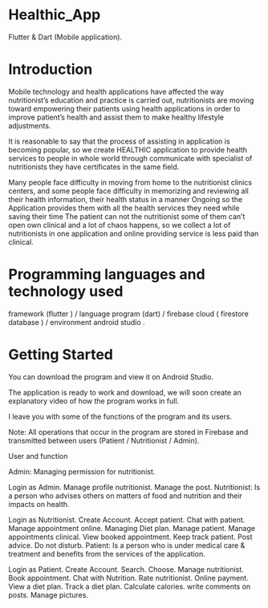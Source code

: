 # Healthic_App

Flutter & Dart (Mobile application).

# Introduction

Mobile technology and health applications have affected the way nutritionist’s education and practice is carried out, nutritionists are moving toward empowering their patients using health applications in order to improve patient’s health and assist them to make healthy lifestyle adjustments.

It is reasonable to say that the process of assisting in application is becoming popular, so we create HEALTHIC application to provide health services to people in whole world through communicate with specialist of nutritionists they have certificates in the same field.

Many people face difficulty in moving from home to the nutritionist clinics centers, and some people face difficulty in memorizing and reviewing all their health information, their health status in a manner Ongoing so the Application provides them with all the health services they need while saving their time The patient can not the nutritionist some of them can’t open own clinical and a lot of chaos happens, so we collect a lot of nutritionists in one application and online providing service is less paid than clinical.

# Programming languages and technology used

framework (flutter ) / language program (dart) / firebase cloud ( firestore database ) / environment android studio .

# Getting Started

You can download the program and view it on Android Studio.

The application is ready to work and download, we will soon create an explanatory video of how the program works in full.

I leave you with some of the functions of the program and its users.

Note: All operations that occur in the program are stored in Firebase and transmitted between users (Patient / Nutritionist / Admin).

User and function

Admin: Managing permission for nutritionist.

Login as Admin.
Manage profile nutritionist.
Manage the post.
Nutritionist: Is a person who advises others on matters of food and nutrition and their impacts on health.

Login as Nutritionist.
Create Account.
Accept patient.
Chat with patient.
Manage appointment online.
Managing Diet plan.
Manage patient.
Manage appointments clinical.
View booked appointment.
Keep track patient.
Post advice.
Do not disturb.
Patient: Is a person who is under medical care & treatment and benefits from the services of the application.

Login as Patient.
Create Account.
Search.
Choose.
Manage nutritionist.
Book appointment.
Chat with Nutrition.
Rate nutritionist.
Online payment.
View a diet plan.
Track a diet plan.
Calculate calories.
write comments on posts.
Manage pictures.
